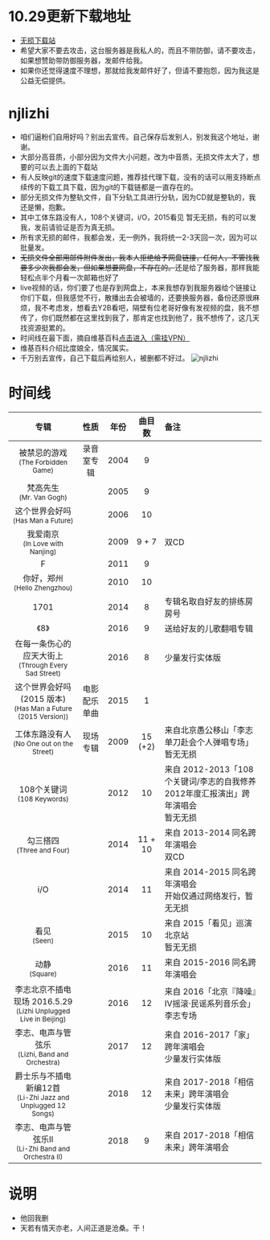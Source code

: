 # 10.29更新下载地址
 - [无损下载站](https://b.appaz.ml/ "AZ云")
 - 希望大家不要去攻击，这台服务器是我私人的，而且不带防御，请不要攻击，如果想赞助带防御服务器，发邮件给我。
 - 如果你还觉得速度不理想，那就给我发邮件好了，但请不要抱怨，因为我这是公益无偿提供。
# njlizhi

 - 咱们逼粉们自用好吗？别出去宣传。自己保存后发别人，别发我这个地址，谢谢。
 - 大部分高音质，小部分因为文件大小问题，改为中音质，无损文件太大了，想要的可以去上面的下载站
 - 有人反映git的速度下载速度问题，推荐挂代理下载，没有的话可以用支持断点续传的下载工具下载，因为git的下载链都是一直存在的。
 - 部分无损文件为整轨文件，自下分轨工具进行分轨，因为CD就是整轨的，我还是懒，抱歉。
 - 其中工体东路没有人，108个关键词，i/O，2015看见 暂无无损，有的可以发我，发前请验证是否为真无损。
 - 所有求无损的邮件，我都会发，无一例外，我将统一2-3天回一次，因为可以批量发。
 - <s>无损文件全部用邮件附件发出，我本人拒绝给予网盘链接，任何人，不管找我要多少次我都会发，但如果想要网盘，不存在的。</s>还是给了服务器，那样我能轻松点半个月看一次邮箱也好了
 - live视频的话，你们要了也是存到网盘上，本来我想存到我服务器给个链接让你们下载，但我感觉不行，散播出去会被墙的，还要换服务器，备份还原很麻烦，我不考虑发，想看去Y2B看吧，隔壁有位老哥好像有发视频的盘，我不想传了，你们既然都在这里找到我了，那肯定也找到他了，我不想传了，这几天找资源挺累的。
 - 时间线在最下面，摘自维基百科[点击进入（需挂VPN）](https://zh.wikipedia.org/wiki/%E6%9D%8E%E5%BF%97 "维基百科")
 - 维基百科介绍比度娘全，情况属实。
 - 千万别去宣传，自己下载后再给别人，被删都不好过。
![njlizhi](https://github.com/app-AZ/njlizhi/blob/master/njlizhi.jpg)
# 时间线
| 专辑|性质 | 年份| 曲目数 | 备注 |
|:------------:|:------------: |:------------:|:------------:|:------------ |
|被禁忌的游戏<br><small>(The Forbidden Game)</small>| 录音室专辑 | 2004 |9 ||
|梵高先生<br><small>(Mr. Van Gogh)</small>| |2005 |9 ||
|这个世界会好吗<br><small>(Has Man a Future)</small>|  | 2006 | 10 || 
|我爱南京<br><small>(In Love with Nanjing)</small>| | 2009 | 9 + 7 | 双CD
|F|  | 2011 | 9 || 
|你好，郑州<br><small>(Hello Zhengzhou)</small>| | 2010 | 10 || 
|1701| | 2014 | 8 | 专辑名取自好友的排练房房号|
|《8》|  | 2016 | 9 | 送给好友的儿歌翻唱专辑|
|在每一条伤心的应天大街上<br><small>(Through Every Sad Street)</small>| | 2016 | 8 | 少量发行实体版|
|这个世界会好吗 (2015 版本)<br><small>(Has Man a Future (2015 Version))</small>| 电影配乐单曲 | 2015 | 1 || 
|工体东路没有人<br><small>(No One out on the Street)</small>|现场专辑 | 2009 |15 (+2)|来自北京愚公移山「李志单刀赴会个人弹唱专场」<br>暂无无损|
|108个关键词<br><small>(108 Keywords)</small>| | 2012 | 10 | 来自 2012-2013「108个关键词/李志的自我修养2012年度汇报演出」跨年演唱会<br>暂无无损|
|勾三搭四<br><small>(Three and Four)</small>|  | 2014 | 11 + 10| 来自 2013-2014 同名跨年演唱会<br>双CD|
|i/O|  | 2014 | 11 | 来自 2014-2015 同名跨年演唱会<br>开始仅通过网络发行，暂无无损|
|看见<br><small>(Seen)</small>| | 2015 |10 | 来自 2015「看见」巡演北京站<br>暂无无损|
|动静<br><small>(Square)</small>|  | 2016 | 11 | 来自 2015-2016 同名跨年演唱会|
|李志北京不插电现场 2016.5.29<br><small>(Lizhi Unplugged Live in Beijing)</small>|  | 2016 | 12 | 来自 2016「北京『降噪』Ⅳ摇滚·民谣系列音乐会」李志专场|
|李志、电声与管弦乐<br><small>(Lizhi, Band and Orchestra)</small>|  | 2017 | 12 | 来自 2016-2017「家」跨年演唱会<br>少量发行实体版|
|爵士乐与不插电新编12首<br><small>(Li-Zhi Jazz and Unplugged 12 Songs)</small>|  | 2018 | 12 | 来自 2017-2018「相信未来」跨年演唱会<br>少量发行实体版|
|李志、电声与管弦乐Ⅱ<br><small>(Li-Zhi Band and Orchestra II)</small>|  | 2018 | 9 |来自 2017-2018「相信未来」跨年演唱会|

# 说明
- 他回我删
- 天若有情天亦老，人间正道是沧桑。干！
